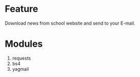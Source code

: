 # Feature
Download news from school website and send to your E-mail.

# Modules
1. requests
2. bs4
3. yagmail

